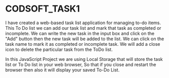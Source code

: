 # CODSOFT_TASK1
I have created a web-based task list application for managing to-do items. This To Do list we can add our task list and mark that task as completed or incomplete. We can write the new task in the input box and click on the "Add" button then the new task will be added to the list.
We can click on the task name to mark it as completed or incomplete task. We will add a close icon to delete the particular task from the ToDo list.

In this JavaScript Project we are using Local Storage that will store the task list or To Do list in your web browser, So that if you close and restart the browser then also it will display your saved To-Do List.
